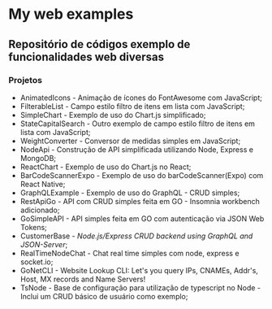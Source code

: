 # My web examples

## Repositório de códigos exemplo de funcionalidades web diversas

### Projetos

- AnimatedIcons - Animação de ícones do FontAwesome com JavaScript;
- FilterableList - Campo estilo filtro de itens em lista com JavaScript;
- SimpleChart - Exemplo de uso do Chart.js simplificado;
- StateCapitalSearch - Outro exemplo de campo estilo filtro de itens em lista com JavaScript;
- WeightConverter - Conversor de medidas simples em JavaScript;
- NodeApi - Construção de API simplificada utilizando Node, Express e MongoDB;
- ReactChart - Exemplo de uso do Chart.js no React;
- BarCodeScannerExpo - Exemplo de uso do barCodeScanner(Expo) com React Native;
- GraphQLExample - Exemplo de uso do GraphQL - CRUD simples;
- RestApiGo - API com CRUD simples feita em GO - Insomnia workbench adicionado;
- GoSimpleAPI - API simples feita em GO com autenticação via JSON Web Tokens;
- CustomerBase - _Node.js/Express CRUD backend using GraphQL and JSON-Server_;
- RealTimeNodeChat - Chat real time simples com node, express e socket.io;
- GoNetCLI - Website Lookup CLI: Let's you query IPs, CNAMEs, Addr's, Host, MX records and Name Servers!
- TsNode - Base de configuração para utilização de typescript no Node - Inclui um CRUD básico de usuário como exemplo;
